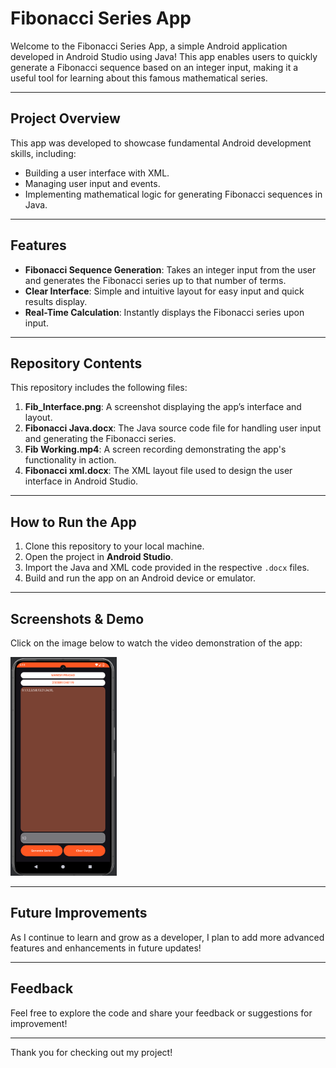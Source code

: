 # Fibonacci Series App

Welcome to the Fibonacci Series App, a simple Android application developed in Android Studio using Java! This app enables users to quickly generate a Fibonacci sequence based on an integer input, making it a useful tool for learning about this famous mathematical series.

---

## Project Overview

This app was developed to showcase fundamental Android development skills, including:

- Building a user interface with XML.
- Managing user input and events.
- Implementing mathematical logic for generating Fibonacci sequences in Java.

---

## Features

- **Fibonacci Sequence Generation**: Takes an integer input from the user and generates the Fibonacci series up to that number of terms.
- **Clear Interface**: Simple and intuitive layout for easy input and quick results display.
- **Real-Time Calculation**: Instantly displays the Fibonacci series upon input.

---

## Repository Contents

This repository includes the following files:

1. **Fib_Interface.png**: A screenshot displaying the app’s interface and layout.
2. **Fibonacci Java.docx**: The Java source code file for handling user input and generating the Fibonacci series.
3. **Fib Working.mp4**: A screen recording demonstrating the app's functionality in action.
4. **Fibonacci xml.docx**: The XML layout file used to design the user interface in Android Studio.

---

## How to Run the App

1. Clone this repository to your local machine.
2. Open the project in **Android Studio**.
3. Import the Java and XML code provided in the respective `.docx` files.
4. Build and run the app on an Android device or emulator.

---

## Screenshots & Demo

Click on the image below to watch the video demonstration of the app:

<a href="https://drive.google.com/file/d/1OtXeAf-HLPHa0SUs6578bBHLMiuvQaEN/view?usp=sharing">
    <img src="Fib_Interface.png" alt="Watch the video" height="350">
</a>

---

## Future Improvements

As I continue to learn and grow as a developer, I plan to add more advanced features and enhancements in future updates!

---

## Feedback

Feel free to explore the code and share your feedback or suggestions for improvement!

---

Thank you for checking out my project!
